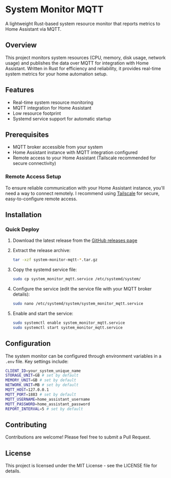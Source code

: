 # System Monitor MQTT

A lightweight Rust-based system resource monitor that reports metrics to Home Assistant via MQTT.

## Overview

This project monitors system resources (CPU, memory, disk usage, network usage) and publishes the data over MQTT for integration with Home Assistant. Written in Rust for efficiency and reliability, it provides real-time system metrics for your home automation setup.

## Features

- Real-time system resource monitoring
- MQTT integration for Home Assistant
- Low resource footprint
- Systemd service support for automatic startup

## Prerequisites

- MQTT broker accessible from your system
- Home Assistant instance with MQTT integration configured
- Remote access to your Home Assistant (Tailscale recommended for secure connectivity)

### Remote Access Setup

To ensure reliable communication with your Home Assistant instance, you'll need a way to connect remotely. I recommend using [Tailscale](https://tailscale.com) for secure, easy-to-configure remote access.

## Installation

### Quick Deploy

1. Download the latest release from the [GitHub releases page](https://github.com/mvdschee/system-monitor/releases)

2. Extract the release archive:

   ```bash
   tar -xzf system-monitor-mqtt-*.tar.gz
   ```

3. Copy the systemd service file:

   ```bash
   sudo cp system_monitor_mqtt.service /etc/systemd/system/
   ```

4. Configure the service (edit the service file with your MQTT broker details):

   ```bash
   sudo nano /etc/systemd/system/system_monitor_mqtt.service
   ```

5. Enable and start the service:
   ```bash
   sudo systemctl enable system_monitor_mqtt.service
   sudo systemctl start system_monitor_mqtt.service
   ```

## Configuration

The system monitor can be configured through environment variables in a `.env` file. Key settings include:

```bash
CLIENT_ID=your_system_unique_name
STORAGE_UNIT=GB # set by default
MEMORY_UNIT=GB # set by default
NETWORK_UNIT=MB # set by default
MQTT_HOST=127.0.0.1
MQTT_PORT=1883 # set by default
MQTT_USERNAME=home_assistant_username
MQTT_PASSWORD=home_assistant_password
REPORT_INTERVAL=5 # set by default
```

## Contributing

Contributions are welcome! Please feel free to submit a Pull Request.

## License

This project is licensed under the MIT License - see the LICENSE file for details.
